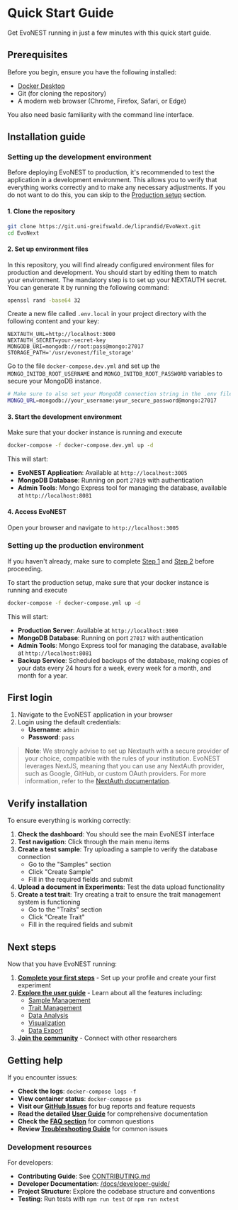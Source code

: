 # Quick Start Guide

Get EvoNEST running in just a few minutes with this quick start guide.

## Prerequisites

Before you begin, ensure you have the following installed:

- [Docker Desktop](https://www.docker.com/products/docker-desktop/)
- Git (for cloning the repository)
- A modern web browser (Chrome, Firefox, Safari, or Edge)

You also need basic familiarity with the command line interface.

## Installation guide

### Setting up the development environment

Before deploying EvoNEST to production, it's recommended to test the application in a development environment. This allows you to verify that everything works correctly and to make any necessary adjustments. If you do not want to do this, you can skip to the [Production setup](#production-setup) section.


#### 1. Clone the repository

```bash
git clone https://git.uni-greifswald.de/liprandid/EvoNext.git
cd EvoNext
```

#### 2. Set up environment files

In this repository, you will find already configured environment files for production and development. You should start by editing them to match your environment. The mandatory step is to set up your NEXTAUTH secret. You can generate it by running the following command:

```bash
openssl rand -base64 32
```

Create a new file called `.env.local` in your project directory with the following content and your key:

```env
NEXTAUTH_URL=http://localhost:3000
NEXTAUTH_SECRET=your-secret-key
MONGODB_URI=mongodb://root:pass@mongo:27017
STORAGE_PATH='/usr/evonest/file_storage'
```

Go to the file `docker-compose.dev.yml` and set up the `MONGO_INITDB_ROOT_USERNAME` and `MONGO_INITDB_ROOT_PASSWORD` variables to secure your MongoDB instance. 

```bash
# Make sure to also set your MongoDB connection string in the .env file
MONGO_URL=mongodb://your_username:your_secure_password@mongo:27017
```

#### 3. Start the development environment

Make sure that your docker instance is running and execute

```bash
docker-compose -f docker-compose.dev.yml up -d
```

This will start:

- **EvoNEST Application**: Available at `http://localhost:3005`
- **MongoDB Database**: Running on port `27019` with authentication
- **Admin Tools**: Mongo Express tool for managing the database, available at `http://localhost:8081`

#### 4. Access EvoNEST

Open your browser and navigate to `http://localhost:3005`

### Setting up the production environment

If you haven't already, make sure to complete [Step 1](#1-clone-the-repository) and [Step 2](#2-set-up-environment-files) before proceeding.

To start the production setup, make sure that your docker instance is running and execute

```bash
docker-compose -f docker-compose.yml up -d
```

This will start:

- **Production Server**: Available at `http://localhost:3000`
- **MongoDB Database**: Running on port `27017` with authentication
- **Admin Tools**: Mongo Express tool for managing the database, available at `http://localhost:8081`
- **Backup Service**: Scheduled backups of the database, making copies of your data every 24 hours for a week, every week for a month, and month for a year.


## First login

1. Navigate to the EvoNEST application in your browser
2. Login using the default credentials:
   - **Username**: `admin`
    - **Password**: `pass`

> **Note**: We strongly advise to set up Nextauth with a secure provider of your choice, compatible with the rules of your institution. EvoNEST leverages NextJS, meaning that you can use any NextAuth provider, such as Google, GitHub, or custom OAuth providers. For more information, refer to the [NextAuth documentation](https://next-auth.js.org/getting-started/introduction).

## Verify installation

To ensure everything is working correctly:

1. **Check the dashboard**: You should see the main EvoNEST interface
2. **Test navigation**: Click through the main menu items
3. **Create a test sample**: Try uploading a sample to verify the database connection
   - Go to the "Samples" section
   - Click "Create Sample"
   - Fill in the required fields and submit
4. **Upload a document in Experiments**: Test the data upload functionality
5. **Create a test trait**: Try creating a trait to ensure the trait management system is functioning
   - Go to the "Traits" section
   - Click "Create Trait"
   - Fill in the required fields and submit

## Next steps

Now that you have EvoNEST running:

1. **[Complete your first steps](/getting-started/)** - Set up your profile and create your first experiment
2. **[Explore the user guide](/user-guide/)** - Learn about all the features including:
   - [Sample Management](/user-guide/sample-management)
   - [Trait Management](/user-guide/traits-management)
   - [Data Analysis](/user-guide/data-analysis)
   - [Visualization](/user-guide/visualization)
   - [Data Export](/user-guide/data-export)
3. **[Join the community](https://github.com/yourusername/EvoNext)** - Connect with other researchers

## Getting help

If you encounter issues:

- **Check the logs**: `docker-compose logs -f`
- **View container status**: `docker-compose ps`
- **Visit our [GitHub Issues](https://github.com/yourusername/EvoNext/issues)** for bug reports and feature requests
- **Read the detailed [User Guide](/user-guide/)** for comprehensive documentation
- **Check the [FAQ section](/user-guide/faq)** for common questions
- **Review [Troubleshooting Guide](/user-guide/troubleshooting)** for common issues

### Development resources

For developers:

- **Contributing Guide**: See [CONTRIBUTING.md](../../CONTRIBUTING.md)
- **Developer Documentation**: [/docs/developer-guide/](/docs/developer-guide/)
- **Project Structure**: Explore the codebase structure and conventions
- **Testing**: Run tests with `npm run test` or `npm run nxtest`
